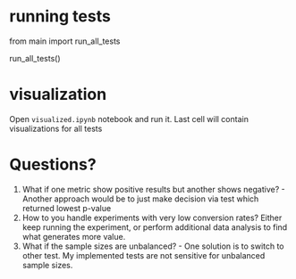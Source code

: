 # running tests
from main import run_all_tests

run_all_tests()


# visualization
Open `visualized.ipynb` notebook and run it. Last cell will contain visualizations for all tests

# Questions?
1. What if one metric show positive results but another shows negative? - Another approach would be to just make decision via test which returned lowest p-value
2. How to you handle experiments with very low conversion rates? Either keep running the experiment, or perform additional data analysis to find what generates more value. 
3. What if the sample sizes are unbalanced? - One solution is to switch to other test. My implemented tests are not sensitive for unbalanced sample sizes.